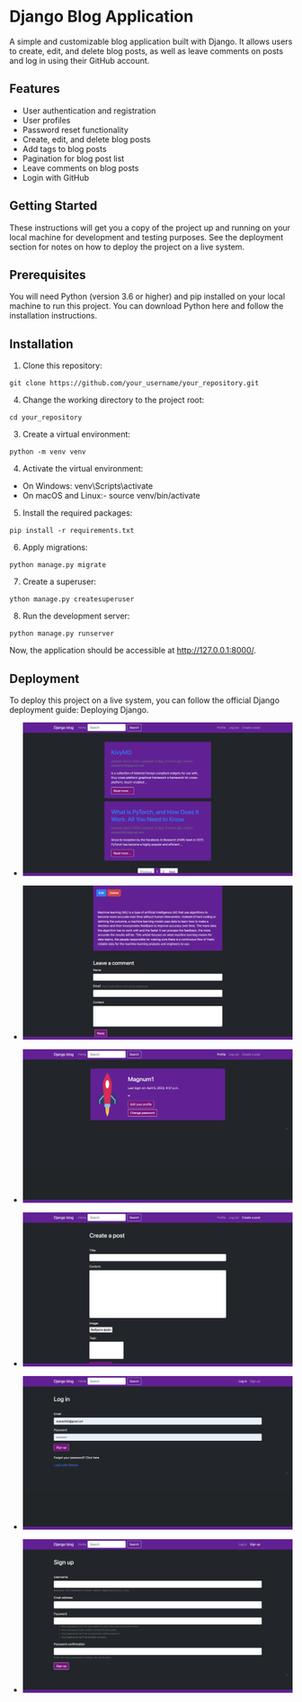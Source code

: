 # Django Blog Application

A simple and customizable blog application built with Django. It allows users to create, edit, and delete blog posts, as well as leave comments on posts and log in using their GitHub account.


## Features

- User authentication and registration
- User profiles
- Password reset functionality
- Create, edit, and delete blog posts
- Add tags to blog posts
- Pagination for blog post list
- Leave comments on blog posts
- Login with GitHub


## Getting Started

These instructions will get you a copy of the project up and running on your local machine for development and testing purposes. See the deployment section for notes on how to deploy the project on a live system.


## Prerequisites

You will need Python (version 3.6 or higher) and pip installed on your local machine to run this project. You can download Python here and follow the installation instructions.


## Installation

1. Clone this repository:
```
git clone https://github.com/your_username/your_repository.git
```

4. Change the working directory to the project root:
```
cd your_repository
```

3. Create a virtual environment:
```
python -m venv venv
```

4. Activate the virtual environment:
- On Windows: venv\Scripts\activate
- On macOS and Linux:- source venv/bin/activate

5. Install the required packages:
```
pip install -r requirements.txt
```

6. Apply migrations:
```
python manage.py migrate
```

7. Create a superuser:
```
ython manage.py createsuperuser
```

8. Run the development server:
```
python manage.py runserver
```

Now, the application should be accessible at http://127.0.0.1:8000/.

## Deployment
To deploy this project on a live system, you can follow the official Django deployment guide: Deploying Django.

- ![img](0.png)

- ![img](2.png)

- ![img](3.png)

- ![img](4.png)

- ![img](5.png)

- ![img](6.png)
